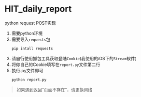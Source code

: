 # HIT_daily_report
python request POST实现

1. 需要python环境
2. 需要导入`requests`包
   ```bash
   pip intall requests
    ```
3. 请自行使用抓包工具获取登陆`Cookie`(我使用的iOS下的`Stream`软件)
4. 将你自己的Cookie填写在`report.py`文件第二行
5. 执行.py文件即可
   ```bash
   python report.py
> 如果遇到返回“页面不存在”，请更换网络
